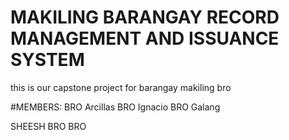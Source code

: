 # MAKILING BARANGAY RECORD MANAGEMENT AND ISSUANCE SYSTEM
this is our capstone project for barangay makiling bro


#MEMBERS:
BRO Arcillas
BRO Ignacio
BRO Galang

SHEESH BRO BRO